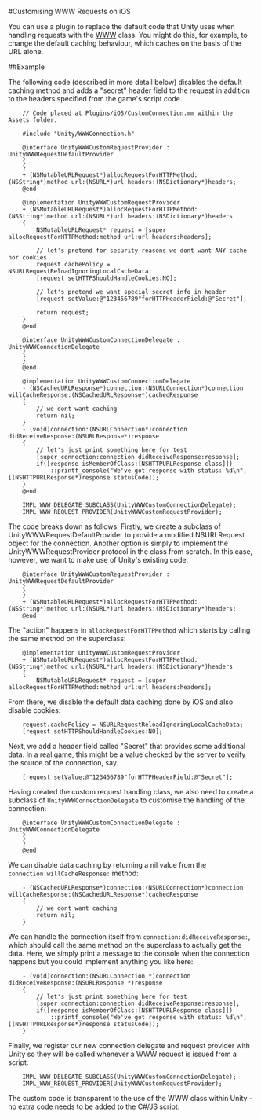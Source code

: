 #Customising WWW Requests on iOS

You can use a plugin to replace the default code that Unity uses when handling requests with the [WWW](ScriptRef:WWW.html) class. You might do this, for example, to change the default caching behaviour, which caches on the basis of the URL alone.

##Example

The following code (described in more detail below) disables the default caching method and adds a "secret" header field to the request in addition to the headers specified from the game's script code.

````
	// Code placed at Plugins/iOS/CustomConnection.mm within the Assets folder.

	#include "Unity/WWWConnection.h"

	@interface UnityWWWCustomRequestProvider : UnityWWWRequestDefaultProvider
	{
	}
	+ (NSMutableURLRequest*)allocRequestForHTTPMethod:(NSString*)method url:(NSURL*)url headers:(NSDictionary*)headers;
	@end

	@implementation UnityWWWCustomRequestProvider
	+ (NSMutableURLRequest*)allocRequestForHTTPMethod:(NSString*)method url:(NSURL*)url headers:(NSDictionary*)headers
	{
		NSMutableURLRequest* request = [super allocRequestForHTTPMethod:method url:url headers:headers];

		// let's pretend for security reasons we dont want ANY cache nor cookies
		request.cachePolicy = NSURLRequestReloadIgnoringLocalCacheData;
		[request setHTTPShouldHandleCookies:NO];

		// let's pretend we want special secret info in header
		[request setValue:@"123456789"forHTTPHeaderField:@"Secret"];

		return request;
	}
	@end

	@interface UnityWWWCustomConnectionDelegate : UnityWWWConnectionDelegate
	{
	}
	@end

	@implementation UnityWWWCustomConnectionDelegate
	- (NSCachedURLResponse*)connection:(NSURLConnection*)connection willCacheResponse:(NSCachedURLResponse*)cachedResponse
	{
		// we dont want caching
		return nil;
	}
	- (void)connection:(NSURLConnection*)connection didReceiveResponse:(NSURLResponse*)response
	{
		// let's just print something here for test
		[super connection:connection didReceiveResponse:response];
		if([response isMemberOfClass:[NSHTTPURLResponse class]])
			::printf_console("We've got response with status: %d\n", [(NSHTTPURLResponse*)response statusCode]);
	}
	@end

	IMPL_WWW_DELEGATE_SUBCLASS(UnityWWWCustomConnectionDelegate);
	IMPL_WWW_REQUEST_PROVIDER(UnityWWWCustomRequestProvider);
````

The code breaks down as follows. Firstly, we create a subclass of UnityWWWRequestDefaultProvider to provide a modified NSURLRequest object for the connection. Another option is simply to implement the UnityWWWRequestProvider protocol in the class from scratch. In this case, however, we want to make use of Unity's existing code.

````
	@interface UnityWWWCustomRequestProvider : UnityWWWRequestDefaultProvider
	{
	}
	+ (NSMutableURLRequest*)allocRequestForHTTPMethod:(NSString*)method url:(NSURL*)url headers:(NSDictionary*)headers;
	@end
````

The "action" happens in `allocRequestForHTTPMethod` which starts by calling the same method on the superclass:

````
	@implementation UnityWWWCustomRequestProvider
	+ (NSMutableURLRequest*)allocRequestForHTTPMethod:(NSString*)method url:(NSURL*)url headers:(NSDictionary*)headers
	{
		NSMutableURLRequest* request = [super allocRequestForHTTPMethod:method url:url headers:headers];
````

From there, we disable the default data caching done by iOS and also disable cookies:

````
	request.cachePolicy = NSURLRequestReloadIgnoringLocalCacheData;
	[request setHTTPShouldHandleCookies:NO];
````

Next, we add a header field called "Secret" that provides some additional data. In a real game, this might be a value checked by the server to verify the source of the connection, say.

````
	[request setValue:@"123456789"forHTTPHeaderField:@"Secret"];
````

Having created the custom request handling class, we also need to create a subclass of `UnityWWWConnectionDelegate` to customise the handling of the connection:

````
	@interface UnityWWWCustomConnectionDelegate : UnityWWWConnectionDelegate
	{
	}
	@end
````

We can disable data caching by returning a nil value from the `connection:willCacheResponse:` method:

````
	- (NSCachedURLResponse*)connection:(NSURLConnection*)connection willCacheResponse:(NSCachedURLResponse*)cachedResponse
	{
		// we dont want caching
		return nil;
	}
````

We can handle the connection itself from `connection:didReceiveResponse:`, which should call the same method on the superclass to actually get the data. Here, we simply print a message to the console when the connection happens but you could implement anything you like here:

````
	- (void)connection:(NSURLConnection *)connection didReceiveResponse:(NSURLResponse *)response
	{
		// let's just print something here for test
		[super connection:connection didReceiveResponse:response];
		if([response isMemberOfClass:[NSHTTPURLResponse class]])
			::printf_console("We've got response with status: %d\n", [(NSHTTPURLResponse*)response statusCode]);
	}
````

Finally, we register our new connection delegate and request provider with Unity so they will be called whenever a WWW request is issued from a script:

````
	IMPL_WWW_DELEGATE_SUBCLASS(UnityWWWCustomConnectionDelegate);
	IMPL_WWW_REQUEST_PROVIDER(UnityWWWCustomRequestProvider);
````

The custom code is transparent to the use of the WWW class within Unity - no extra code needs to be added to the C#/JS script.